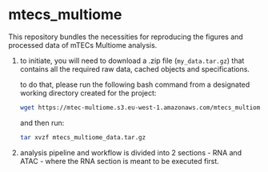 # mtecs_multiome

This repository bundles the necessities for reproducing the figures and processed data of mTECs Multiome analysis.
1. to initiate, you will need to download a .zip file (`my_data.tar.gz`) that contains all the required raw data, cached objects and specifications.

   to do that, please run the following bash command from a designated working directory created for the project:
   ``` bash
   wget https://mtec-multiome.s3.eu-west-1.amazonaws.com/mtecs_multiome_data.tar.gz
   ```
   
   and then run:
   ``` bash
   tar xvzf mtecs_multiome_data.tar.gz
   ```

2. analysis pipeline and workflow is divided into 2 sections - RNA and ATAC - where the RNA section is meant to be executed first.
